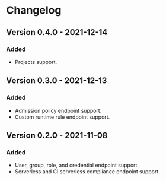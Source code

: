 # Changelog

## Version 0.4.0 - 2021-12-14
### Added
- Projects support.

## Version 0.3.0 - 2021-12-13
### Added
- Admission policy endpoint support.
- Custom runtime rule endpoint support.

## Version 0.2.0 - 2021-11-08
### Added
- User, group, role, and credential endpoint support.
- Serverless and CI serverless compliance endpoint support.
